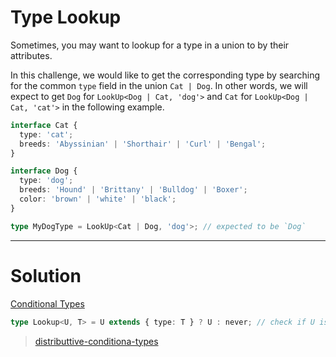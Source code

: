 # Type Lookup

Sometimes, you may want to lookup for a type in a union to by their attributes.

In this challenge, we would like to get the corresponding type by searching for the common `type` field in the union `Cat | Dog`. In other words, we will expect to get `Dog` for `LookUp<Dog | Cat, 'dog'>` and `Cat` for `LookUp<Dog | Cat, 'cat'>` in the following example.

```ts
interface Cat {
  type: 'cat';
  breeds: 'Abyssinian' | 'Shorthair' | 'Curl' | 'Bengal';
}

interface Dog {
  type: 'dog';
  breeds: 'Hound' | 'Brittany' | 'Bulldog' | 'Boxer';
  color: 'brown' | 'white' | 'black';
}

type MyDogType = LookUp<Cat | Dog, 'dog'>; // expected to be `Dog`
```

---

# Solution

[Conditional Types](https://www.typescriptlang.org/docs/handbook/release-notes/typescript-2-8.html#conditional-types)

```ts
type Lookup<U, T> = U extends { type: T } ? U : never; // check if U is assignable to the { type: T }
```

> [distributtive-conditiona-types](https://www.typescriptlang.org/docs/handbook/release-notes/typescript-2-8.html#distributive-conditional-types)
